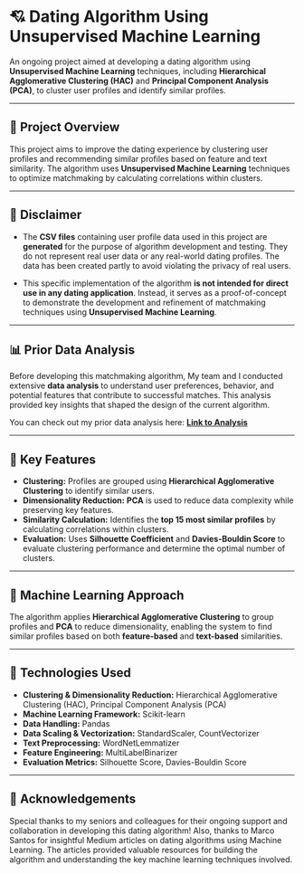 # 💘 Dating Algorithm Using Unsupervised Machine Learning

An ongoing project aimed at developing a dating algorithm using **Unsupervised Machine Learning** techniques, including **Hierarchical Agglomerative Clustering (HAC)** and **Principal Component Analysis (PCA)**, to cluster user profiles and identify similar profiles.

---

## 🚀 **Project Overview**
This project aims to improve the dating experience by clustering user profiles and recommending similar profiles based on feature and text similarity. The algorithm uses **Unsupervised Machine Learning** techniques to optimize matchmaking by calculating correlations within clusters. 

---

## 🚨 **Disclaimer**
- The **CSV files** containing user profile data used in this project are **generated** for the purpose of algorithm development and testing. They do not represent real user data or any real-world dating profiles. The data has been created partly to avoid violating the privacy of real users.

- This specific implementation of the algorithm **is not intended for direct use in any dating application**. Instead, it serves as a proof-of-concept to demonstrate the development and refinement of matchmaking techniques using **Unsupervised Machine Learning**.

---

## 📊 **Prior Data Analysis**
Before developing this matchmaking algorithm, My team and I conducted extensive **data analysis** to understand user preferences, behavior, and potential features that contribute to successful matches. This analysis provided key insights that shaped the design of the current algorithm.

You can check out my prior data analysis here: [**Link to Analysis**](https://github.com/KhopSun/DatingApp_MatchMaking/blob/main/Survey_adjusted.pdf)

---

## 🎯 **Key Features**
- **Clustering:** Profiles are grouped using **Hierarchical Agglomerative Clustering** to identify similar users.
- **Dimensionality Reduction:** **PCA** is used to reduce data complexity while preserving key features.
- **Similarity Calculation:** Identifies the **top 15 most similar profiles** by calculating correlations within clusters.
- **Evaluation:** Uses **Silhouette Coefficient** and **Davies-Bouldin Score** to evaluate clustering performance and determine the optimal number of clusters.

---

## 🧠 **Machine Learning Approach**
The algorithm applies **Hierarchical Agglomerative Clustering** to group profiles and **PCA** to reduce dimensionality, enabling the system to find similar profiles based on both **feature-based** and **text-based** similarities.

---

## 🧰 **Technologies Used**
- **Clustering & Dimensionality Reduction:** Hierarchical Agglomerative Clustering (HAC), Principal Component Analysis (PCA)
- **Machine Learning Framework:** Scikit-learn
- **Data Handling:** Pandas
- **Data Scaling & Vectorization:** StandardScaler, CountVectorizer
- **Text Preprocessing:** WordNetLemmatizer
- **Feature Engineering:** MultiLabelBinarizer
- **Evaluation Metrics:** Silhouette Score, Davies-Bouldin Score

---

## 🌟 **Acknowledgements**
Special thanks to my seniors and colleagues for their ongoing support and collaboration in developing this dating algorithm!
Also, thanks to Marco Santos for insightful Medium articles on dating algorithms using Machine Learning. The articles provided valuable resources for building the algorithm and understanding the key machine learning techniques involved.

